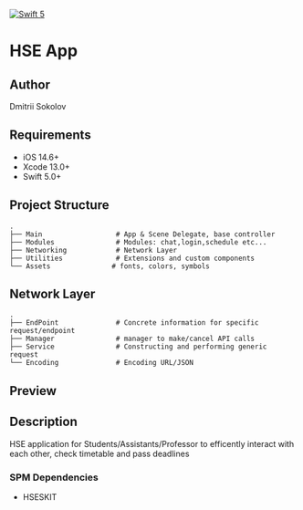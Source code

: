 [![Swift 5](https://img.shields.io/badge/swift-5-red.svg?style=flat)](https://developer.apple.com/swift)

# HSE App

## Author
Dmitrii Sokolov

## Requirements

- iOS 14.6+
- Xcode 13.0+
- Swift 5.0+

## Project Structure

    .
    ├── Main                  # App & Scene Delegate, base controller
    ├── Modules               # Modules: chat,login,schedule etc...
    ├── Networking            # Network Layer
    ├── Utilities             # Extensions and custom components
    └── Assets               # fonts, colors, symbols
    
## Network Layer

    .
    ├── EndPoint              # Concrete information for specific request/endpoint
    ├── Manager               # manager to make/cancel API calls
    ├── Service               # Constructing and performing generic request 
    └── Encoding              # Encoding URL/JSON  
    
## Preview

## Description
HSE application for Students/Assistants/Professor to efficently interact with each other, check timetable and pass deadlines

### SPM Dependencies

- HSESKIT

